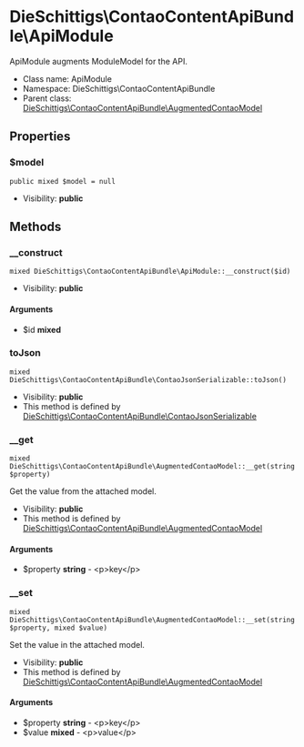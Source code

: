 DieSchittigs\ContaoContentApiBundle\ApiModule
===============

ApiModule augments ModuleModel for the API.




* Class name: ApiModule
* Namespace: DieSchittigs\ContaoContentApiBundle
* Parent class: [DieSchittigs\ContaoContentApiBundle\AugmentedContaoModel](DieSchittigs-ContaoContentApiBundle-AugmentedContaoModel.md)





Properties
----------


### $model

    public mixed $model = null





* Visibility: **public**


Methods
-------


### __construct

    mixed DieSchittigs\ContaoContentApiBundle\ApiModule::__construct($id)





* Visibility: **public**


#### Arguments
* $id **mixed**



### toJson

    mixed DieSchittigs\ContaoContentApiBundle\ContaoJsonSerializable::toJson()





* Visibility: **public**
* This method is defined by [DieSchittigs\ContaoContentApiBundle\ContaoJsonSerializable](DieSchittigs-ContaoContentApiBundle-ContaoJsonSerializable.md)




### __get

    mixed DieSchittigs\ContaoContentApiBundle\AugmentedContaoModel::__get(string $property)

Get the value from the attached model.



* Visibility: **public**
* This method is defined by [DieSchittigs\ContaoContentApiBundle\AugmentedContaoModel](DieSchittigs-ContaoContentApiBundle-AugmentedContaoModel.md)


#### Arguments
* $property **string** - &lt;p&gt;key&lt;/p&gt;



### __set

    mixed DieSchittigs\ContaoContentApiBundle\AugmentedContaoModel::__set(string $property, mixed $value)

Set the value in the attached model.



* Visibility: **public**
* This method is defined by [DieSchittigs\ContaoContentApiBundle\AugmentedContaoModel](DieSchittigs-ContaoContentApiBundle-AugmentedContaoModel.md)


#### Arguments
* $property **string** - &lt;p&gt;key&lt;/p&gt;
* $value **mixed** - &lt;p&gt;value&lt;/p&gt;


